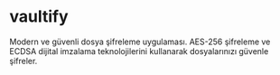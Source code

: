 # vaultify
Modern ve güvenli dosya şifreleme uygulaması. AES-256 şifreleme ve ECDSA dijital imzalama teknolojilerini kullanarak dosyalarınızı güvenle şifreler.
